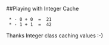 ##Playing with Integer Cache
  
     * - 0 + 0  =  21
     * - 1 + 1  =  42 

Thanks Integer class caching values :-)
